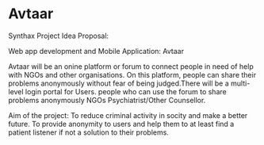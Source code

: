 # Avtaar

Synthax Project Idea Proposal:

Web app development and Mobile Application: Avtaar

Avtaar will be an onine platform or forum to connect people in need of help with NGOs and other organisations. On this platform, people can share their problems anonymously without fear of being judged.There will be a multi-level login portal for Users. people who can use the forum to share problems anonymously NGOs
Psychiatrist/Other Counsellor.

Aim of the project: To reduce criminal activity in socity and make a better future. To provide anonymity to users and help them to at least find a patient listener if not a solution to their problems.
